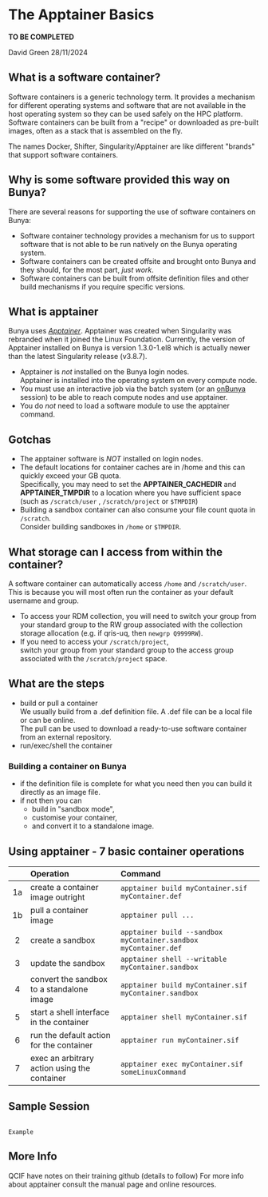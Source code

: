 # The Apptainer Basics

**TO BE COMPLETED**

David Green 28/11/2024
  
## What is a software container?
Software containers is a generic technology term. It provides a mechanism for different operating systems and software that are not available in the host operating system so they can be used safely on the HPC platform. Software containers can be built from a "recipe" or downloaded as pre-built images, often as a stack that is assembled on the fly.

The names Docker, Shifter, Singularity/Apptainer are like different "brands" that support software containers.



## Why is some software provided this way on Bunya?

There are several reasons for supporting the use of software containers on Bunya: 
* Software container technology provides a mechanism for us to support software that is not able to be run natively on the Bunya operating system.
* Software containers can be created offsite and brought onto Bunya and they should, for the most part, _just work_.
* Software containers can be built from offsite definition files and other build mechanisms if you require specific versions.

## What is apptainer

Bunya uses [*Apptainer*](https://apptainer.org/docs/user/latest/introduction.html). Apptainer was created when Singularity was rebranded when it joined the Linux Foundation. Currently, the version of Apptainer installed on Bunya is version 1.3.0-1.el8 which is actually newer than the latest Singularity release (v3.8.7).

* Apptainer is *not* installed on the Bunya login nodes. <br>Apptainer is installed into the operating system on every compute node.
* You must use an interactive job via the batch system (or an [onBunya](http://bunya-ondemand.rcc.uq.edu.au/) session) to be able to reach compute nodes and use apptainer.
* You do *not* need to load a software module to use the apptainer command.

## Gotchas

- The apptainer software is _NOT_ installed on login nodes.
- The default locations for container caches are in /home and this can quickly exceed your GB quota.<br> 
Specifically, you may need to set the **APPTAINER_CACHEDIR** and **APPTAINER_TMPDIR** to a location where you have sufficient space (such as `/scratch/user` , `/scratch/project` or `$TMPDIR`)
- Building a sandbox container can also consume your file count quota in `/scratch`.<br>Consider building sandboxes in `/home` or `$TMPDIR`.

## What storage can I access from within the container?
  
A software container can automatically access `/home` and `/scratch/user`.<br>This is because you will most often run the container as your default username and group.
- To access your RDM collection, you will need to switch your group from your standard group to the RW group associated with the collection storage allocation (e.g. if qris-uq, then `newgrp Q9999RW`).
- If you need to access your `/scratch/project`,<br>switch your group from your standard group to the access group associated with the `/scratch/project` space.
  
  
## What are the steps

- build or pull a container<br>We usually build from a .def definition file. A .def file can be a local file or can be online.<br>The pull can be used to download a ready-to-use software container from an external repository.
- run/exec/shell the container

### Building a container on Bunya

- if the definition file is complete for what you need then you can build it directly as an image file.
- if not then you can 
  - build in "sandbox mode", 
  - customise your container, 
  - and convert it to a standalone image.

## Using apptainer - 7 basic container operations

||Operation|Command|
|:-:|:------|:--|
|1a|create a container image outright|`apptainer build myContainer.sif myContainer.def`|
|1b|pull a container image|`apptainer pull ... `|
|2|create a sandbox|`apptainer build --sandbox myContainer.sandbox myContainer.def`|
|3|update the sandbox|`apptainer shell --writable myContainer.sandbox`|
|4|convert the sandbox to a standalone image|`apptainer build myContainer.sif myContainer.sandbox`|
|5|start a shell interface in the container|`apptainer shell myContainer.sif`|
|6|run the default action for the container|`apptainer run myContainer.sif`|
|7|exec an arbitrary action using the container|`apptainer exec myContainer.sif  someLinuxCommand`|


## Sample Session

```

Example 

```


## More Info
QCIF have notes on their training github (details to follow)
For more info about apptainer consult the manual page and online resources.
